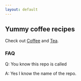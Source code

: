 ```yaml
---
layout: default
---
```


## Yummy coffee recipes ##

Check out [Coffee](coffee/) and [Tea](tea/).


### FAQ ###

Q: You know this repo is called

A: Yes I know the name of the repo.


